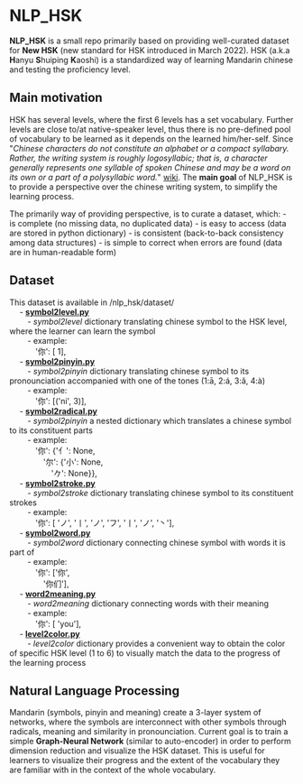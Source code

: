 # NLP_HSK

**NLP_HSK** is a small repo primarily based on providing well-curated dataset 
for **New HSK** (new standard for HSK introduced in March 2022). 
HSK (a.k.a **H**anyu **S**huiping **K**aoshi) is a standardized way of 
learning Mandarin chinese and testing the proficiency level.

## Main motivation
HSK has several levels, where the first 6 levels has a set vocabulary. 
Further levels are close to/at native-speaker level, thus there is no 
pre-defined pool of vocabulary to be learned as it depends on the learned 
him/her-self. Since "*Chinese characters do not constitute an alphabet or a 
compact syllabary. Rather, the writing system is roughly logosyllabic; 
that is, a character generally represents one syllable of spoken Chinese and 
may be a word on its own or a part of a polysyllabic word.*"
[wiki](https://en.wikipedia.org/wiki/Written_Chinese). The **main goal** of 
NLP_HSK is to provide a perspective over the chinese writing system, to
simplify the learning process.

The primarily way of providing perspective, is to curate a dataset, which:
    - is complete (no missing data, no duplicated data)
    - is easy to access (data are stored in python dictionary)
    - is consistent (back-to-back consistency among data structures)
    - is simple to correct when errors are found (data are in human-readable form)

## Dataset
This dataset is available in /nlp_hsk/dataset/  
&emsp; - [**symbol2level.py**](https://github.com/martin-garaj/nlp_hsk/blob/8541300685b24041b92ce28090f77d1b79c3da75/nlp_hsk/dataset/symbol2level.py)  
&emsp;&emsp; - *symbol2level* dictionary translating chinese symbol to the HSK level,
          where the learner can learn the symbol  
&emsp;&emsp; - example:  
&emsp;&emsp;&emsp; '你': [ 1],  
&emsp; - [**symbol2pinyin.py**](https://github.com/martin-garaj/nlp_hsk/blob/8541300685b24041b92ce28090f77d1b79c3da75/nlp_hsk/dataset/symbol2pinyin.py)  
&emsp;&emsp; - *symbol2pinyin* dictionary translating chinese symbol to its 
          pronounciation accompanied with one of the tones (1:ā, 2:á, 3:ǎ, 4:à)  
&emsp;&emsp; - example:  
&emsp;&emsp;&emsp; '你': [('ni', 3)],  
&emsp; - [**symbol2radical.py**](https://github.com/martin-garaj/nlp_hsk/blob/8541300685b24041b92ce28090f77d1b79c3da75/nlp_hsk/dataset/symbol2radical.py)  
&emsp;&emsp; - *symbol2pinyin* a nested dictionary which translates a chinese 
        symbol to its constituent parts  
&emsp;&emsp; - example:  
&emsp;&emsp;&emsp; '你': {'亻': None,  
&emsp;&emsp;&emsp;&emsp; '尔': {'小': None,  
&emsp;&emsp;&emsp;&emsp;&emsp; '𠂊': None}},  
&emsp; - [**symbol2stroke.py**](https://github.com/martin-garaj/nlp_hsk/blob/8541300685b24041b92ce28090f77d1b79c3da75/nlp_hsk/dataset/symbol2stroke.py)  
&emsp;&emsp; - *symbol2stroke* dictionary translating chinese symbol to its 
          constituent strokes  
&emsp;&emsp; - example:  
&emsp;&emsp;&emsp; '你': [ 'ノ', '丨', 'ノ', 'フ', '丨', 'ノ', '丶'],  
&emsp; - [**symbol2word.py**](https://github.com/martin-garaj/nlp_hsk/blob/8541300685b24041b92ce28090f77d1b79c3da75/nlp_hsk/dataset/symbol2word.py)  
&emsp;&emsp; - *symbol2word* dictionary connecting chinese symbol with words it is 
          part of  
&emsp;&emsp; - example:  
&emsp;&emsp;&emsp; '你': ['你',  
&emsp;&emsp;&emsp;&emsp; '你们'],  
&emsp; - [**word2meaning.py**](https://github.com/martin-garaj/nlp_hsk/blob/8541300685b24041b92ce28090f77d1b79c3da75/nlp_hsk/dataset/symbol2word.py)  
&emsp;&emsp; - *word2meaning* dictionary connecting words with their meaning  
&emsp;&emsp; - example:  
&emsp;&emsp;&emsp; '你': [  'you'],  
&emsp; - [**level2color.py**](https://github.com/martin-garaj/nlp_hsk/blob/8541300685b24041b92ce28090f77d1b79c3da75/nlp_hsk/dataset/level2color.py)  
&emsp;&emsp; - *level2color* dictionary provides a convenient way to obtain the 
          color of specific HSK level (1 to 6) to visually match the data to 
          the progress of the learning process   
            

## Natural Language Processing
Mandarin (symbols, pinyin and meaning) create a 3-layer system of networks, 
where the symbols are interconnect with other symbols through radicals, 
meaning and similarity in pronounciation. Current goal is to train a simple 
**Graph-Neural Network** (similar to auto-encoder) in order to perform 
dimension reduction and visualize the HSK dataset. This is useful for 
learners to visualize their progress and the extent of the vocabulary 
they are familiar with in the context of the whole vocabulary.

